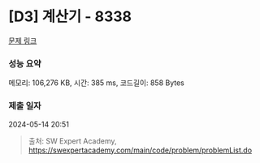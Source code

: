 # [D3] 계산기 - 8338 

[문제 링크](https://swexpertacademy.com/main/code/problem/problemDetail.do?contestProbId=AWxpQia60FgDFAWL) 

### 성능 요약

메모리: 106,276 KB, 시간: 385 ms, 코드길이: 858 Bytes

### 제출 일자

2024-05-14 20:51



> 출처: SW Expert Academy, https://swexpertacademy.com/main/code/problem/problemList.do